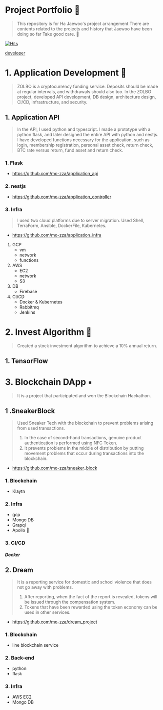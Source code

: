 # Project Portfolio 👋
> This repository is for Ha Jaewoo's project arrangement
>There are contents related to the projects and history that Jaewoo have been doing so far
> Take good care. 👏

[![Hits](https://hits.seeyoufarm.com/api/count/incr/badge.svg?url=https%3A%2F%2Fgithub.com%2Fmo-zza%2Fmo-zza&count_bg=%2379C83D&title_bg=%23555555&icon=teamspeak.svg&icon_color=%23FFFFFF&title=hits&edge_flat=true)](https://hits.seeyoufarm.com)

[developer](./developer.webp)

# 1. Application Development 📱
> ZOLBO is a cryptocurrency funding service.
> Deposits should be made at regular intervals, and withdrawals should also too.
> In the ZOLBO project, developed API development, DB design, architecture design, CI/CD, infrastructure, and security.
## 1. Application API
> In the API, I used python and typescript. I made a prototype with a python flask, and later designed the entire API with python and nestjs.
> I have developed functions necessary for the application, such as login, membership registration, personal asset check, return check, BTC rate versus return, fund asset and return check.

### 1. Flask
- https://github.com/mo-zza/application_api

### 2. nestjs
- https://github.com/mo-zza/application_controller

### 3. Infra
> I used two cloud platforms due to server migration.
> Used Shell, TerraForm, Ansible, DockerFile, Kubernetes.
- https://github.com/mo-zza/application_infra
1. GCP
    - vm
    - network
    - functions
2. AWS
    - EC2
    - network
    - S3
3. DB
    - Firebase
4. CI/CD
    - Docker & Kubernetes
    - Rabbitmq
    - Jenkins

# 2. Invest Algorithm 🤖
> Created a stock investment algorithm to achieve a 10% annual return.
## 1. TensorFlow
# 3. Blockchain DApp ▪️
> It is a project that participated and won the Blockchain Hackathon.
## 1 .SneakerBlock
> Used Sneaker Tech with the blockchain to prevent problems arising from used transactions.
> 1. In the case of second-hand transactions, genuine product authentication is performed using NFC Token.
> 2. It prevents problems in the middle of distribution by putting movement problems that occur during transactions into the blockchain.
- https://github.com/mo-zza/sneaker_block
### 1. Blockchain
- Klaytn

### 2. Infra
- gcp
- Mongo DB
- Grapql
- Apollo 🚀

### 3. CI/CD
##### Docker

## 2. Dream
> It is a reporting service for domestic and school violence that does not go away with problems.
> 1. After reporting, when the fact of the report is revealed, tokens will be issued through the compensation system.
> 2. Tokens that have been rewarded using the token economy can be used in other services.
- https://github.com/mo-zza/dream_project
### 1. Blockchain
- line blockchain service

### 2. Back-end
- python
- flask

### 3. Infra
- AWS EC2
- Mongo DB
